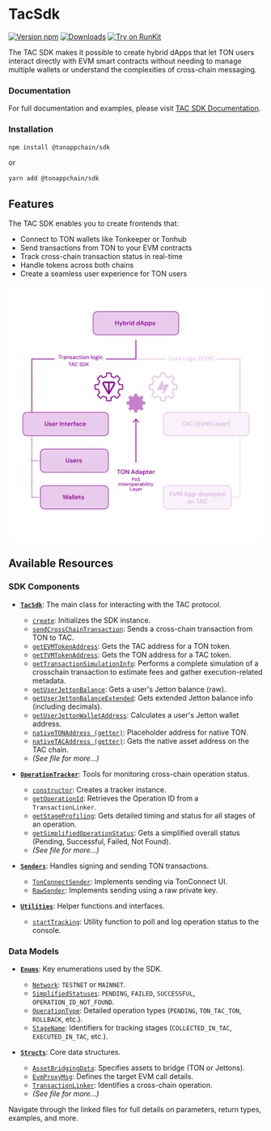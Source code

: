 # TacSdk 

[![Version npm](https://img.shields.io/npm/v/@tonappchain/sdk.svg?logo=npm)](https://www.npmjs.com/package/@tonappchain/sdk)
[![Downloads](https://img.shields.io/npm/dm/@tonappchain/sdk.svg)](https://www.npmjs.com/package/@tonappchain/sdk)
[![Try on RunKit](https://badge.runkitcdn.com/@tonappchain/sdk.svg)](https://runkit.com/npm/@tonappchain/sdk)


The TAC SDK makes it possible to create hybrid dApps that let TON users interact directly with EVM smart contracts without needing to manage multiple wallets or understand the complexities of cross-chain messaging.

### Documentation

For full documentation and examples, please visit [TAC SDK Documentation](https://docs.tac.build/build/sdk/introduction).

### Installation

```bash
npm install @tonappchain/sdk
```

or 

```bash
yarn add @tonappchain/sdk
```


## Features

The TAC SDK enables you to create frontends that:

- Connect to TON wallets like Tonkeeper or Tonhub
- Send transactions from TON to your EVM contracts
- Track cross-chain transaction status in real-time
- Handle tokens across both chains
- Create a seamless user experience for TON users

![TAC SDK](./tac-sdk.png)


## Available Resources


### SDK Components

- **[`TacSdk`](./docs/sdks/tac_sdk.md)**: The main class for interacting with the TAC protocol.
  - [`create`](./docs/sdks/tac_sdk.md#create-static): Initializes the SDK instance.
  - [`sendCrossChainTransaction`](./docs/sdks/tac_sdk.md#sendcrosschaintransaction): Sends a cross-chain transaction from TON to TAC.
  - [`getEVMTokenAddress`](./docs/sdks/tac_sdk.md#getevmtokenaddress): Gets the TAC address for a TON token.
  - [`getTVMTokenAddress`](./docs/sdks/tac_sdk.md#gettvmtokenaddress): Gets the TON address for a TAC token.
  - [`getTransactionSimulationInfo`](./docs/sdks/tac_sdk.md#simulatetacmessage): Performs a complete simulation of a crosschain transaction to estimate fees and gather execution-related metadata.  
  - [`getUserJettonBalance`](./docs/sdks/tac_sdk.md#getuserjettonbalance): Gets a user's Jetton balance (raw).
  - [`getUserJettonBalanceExtended`](./docs/sdks/tac_sdk.md#getuserjettonbalanceextended): Gets extended Jetton balance info (including decimals).
  - [`getUserJettonWalletAddress`](./docs/sdks/tac_sdk.md#getuserjettonwalletaddress): Calculates a user's Jetton wallet address.
  - [`nativeTONAddress (getter)`](./docs/sdks/tac_sdk.md#nativetonaddress-getter): Placeholder address for native TON.
  - [`nativeTACAddress (getter)`](./docs/sdks/tac_sdk.md#nativetacaddress-getter): Gets the native asset address on the TAC chain.
  - *(See file for more...)*

- **[`OperationTracker`](./docs/sdks/operation_tracker.md)**: Tools for monitoring cross-chain operation status.
  - [`constructor`](./docs/sdks/operation_tracker.md#constructor): Creates a tracker instance.
  - [`getOperationId`](./docs/sdks/operation_tracker.md#getoperationid): Retrieves the Operation ID from a `TransactionLinker`.
  - [`getStageProfiling`](./docs/sdks/operation_tracker.md#getstageprofiling): Gets detailed timing and status for all stages of an operation.
  - [`getSimplifiedOperationStatus`](./docs/sdks/operation_tracker.md#getsimplifiedoperationstatus): Gets a simplified overall status (Pending, Successful, Failed, Not Found).
  - *(See file for more...)*

- **[`Senders`](./docs/sdks/senders.md)**: Handles signing and sending TON transactions.
  - [`TonConnectSender`](./docs/sdks/senders.md#tonconnectsender): Implements sending via TonConnect UI.
  - [`RawSender`](./docs/sdks/senders.md#rawsender): Implements sending using a raw private key.

- **[`Utilities`](./docs/sdks/utilities.md)**: Helper functions and interfaces.
  - [`startTracking`](./docs/sdks/utilities.md#starttracking): Utility function to poll and log operation status to the console.

### Data Models

- **[`Enums`](./docs/models/enums.md)**: Key enumerations used by the SDK.
  - [`Network`](./docs/models/enums.md#network): `TESTNET` or `MAINNET`.
  - [`SimplifiedStatuses`](./docs/models/enums.md#simplifiedstatuses): `PENDING`, `FAILED`, `SUCCESSFUL`, `OPERATION_ID_NOT_FOUND`.
  - [`OperationType`](./docs/models/enums.md#operationtype): Detailed operation types (`PENDING`, `TON_TAC_TON`, `ROLLBACK`, etc.).
  - [`StageName`](./docs/models/enums.md#stagename): Identifiers for tracking stages (`COLLECTED_IN_TAC`, `EXECUTED_IN_TAC`, etc.).

- **[`Structs`](./docs/models/structs.md)**: Core data structures.
  - [`AssetBridgingData`](./docs/models/structs.md#assetbridgingdata): Specifies assets to bridge (TON or Jettons).
  - [`EvmProxyMsg`](./docs/models/structs.md#evmproxymsg): Defines the target EVM call details.
  - [`TransactionLinker`](./docs/models/structs.md#transactionlinker): Identifies a cross-chain operation.
  - *(See file for more...)*

Navigate through the linked files for full details on parameters, return types, examples, and more.